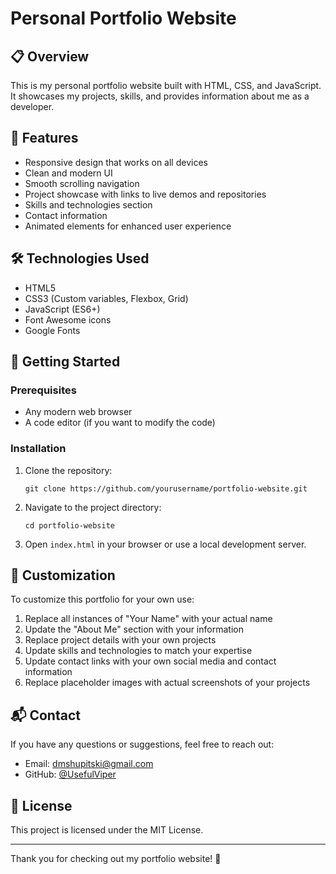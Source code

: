 # Personal Portfolio Website

## 📋 Overview

This is my personal portfolio website built with HTML, CSS, and JavaScript. It showcases my projects, skills, and provides information about me as a developer.

## 🌟 Features

- Responsive design that works on all devices
- Clean and modern UI
- Smooth scrolling navigation
- Project showcase with links to live demos and repositories
- Skills and technologies section
- Contact information
- Animated elements for enhanced user experience

## 🛠️ Technologies Used

- HTML5
- CSS3 (Custom variables, Flexbox, Grid)
- JavaScript (ES6+)
- Font Awesome icons
- Google Fonts

## 🚀 Getting Started

### Prerequisites

- Any modern web browser
- A code editor (if you want to modify the code)

### Installation

1. Clone the repository:
   ```
   git clone https://github.com/yourusername/portfolio-website.git
   ```

2. Navigate to the project directory:
   ```
   cd portfolio-website
   ```

3. Open `index.html` in your browser or use a local development server.

## 🔧 Customization

To customize this portfolio for your own use:

1. Replace all instances of "Your Name" with your actual name
2. Update the "About Me" section with your information
3. Replace project details with your own projects
4. Update skills and technologies to match your expertise
5. Update contact links with your own social media and contact information
6. Replace placeholder images with actual screenshots of your projects

## 📬 Contact

If you have any questions or suggestions, feel free to reach out:

- Email: dmshupitski@gmail.com
- GitHub: [@UsefulViper](https://github.com/UsefulViper)

## 📄 License

This project is licensed under the MIT License.

---

Thank you for checking out my portfolio website! 🎉 
